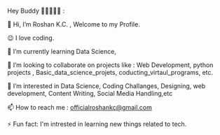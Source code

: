 Hey Buddy 💖🙋‍♂️🙋‍♂️ :

👋 Hi, I’m Roshan K.C. , Welcome to my Profile.

😉 I love coding.

🌱 I’m currently learning Data Science,

💞️ I’m looking to collaborate on projects like : Web Development, python projects , Basic_data_science_projets, coducting_virtaul_programs, etc.
                  
👀 I’m interested in Data Science, Coding Challanges, Designing, web development,
                Content Writing, Social Media Handling,etc
                
📫 How to reach me : officialroshankc@gmail.com

⚡ Fun fact: I'm intrested in learning new things related to tech.
